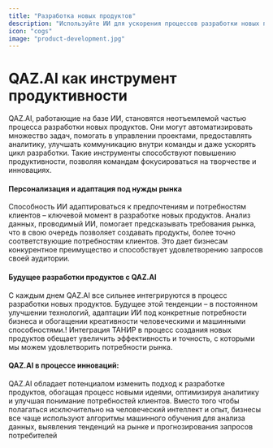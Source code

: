 ```yaml
---
title: "Разработка новых продуктов"
description: "Используйте ИИ для ускорения процессов разработки новых продуктов. Инновации, которые вы ожидали!"
icon: "cogs"
image: "product-development.jpg"
---
```


# QAZ.AI как инструмент продуктивности
QAZ.AI, работающие на базе ИИ, становятся неотъемлемой частью процесса разработки новых продуктов. Они могут автоматизировать множество задач, помогать в управлении проектами, предоставлять аналитику, улучшать коммуникацию внутри команды и даже ускорять цикл разработки. Такие инструменты способствуют повышению продуктивности, позволяя командам фокусироваться на творчестве и инновациях.
#### Персонализация и адаптация под нужды рынка
Способность ИИ адаптироваться к предпочтениям и потребностям клиентов – ключевой момент в разработке новых продуктов. Анализ данных, проводимый ИИ, помогает предсказывать требования рынка, что в свою очередь позволяет создавать продукты, более точно соответствующие потребностям клиентов. Это дает бизнесам конкурентное преимущество и способствует удовлетворению запросов своей аудитории.
#### Будущее разработки продуктов с QAZ.AI
С каждым днем QAZ.AI  все сильнее интегрируются в процесс разработки новых продуктов. Будущее этой тенденции – в постоянном улучшении технологий, адаптации ИИ под конкретные потребности бизнеса и обогащении креативности человеческими и машинными способностями.! Интеграция ТАНИР в процесс создания новых продуктов обещает увеличить эффективность и точность, с которыми мы можем удовлетворить потребности рынка. 
#### QAZ.AI в процессе инноваций:
QAZ.AI обладает потенциалом изменить подход к разработке продуктов, обогащая процесс новыми идеями, оптимизируя аналитику и улучшая понимание потребностей клиентов. Вместо того чтобы полагаться исключительно на человеческий интеллект и опыт, бизнесы все чаще используют алгоритмы машинного обучения для анализа данных, выявления тенденций на рынке и прогнозирования запросов потребителей